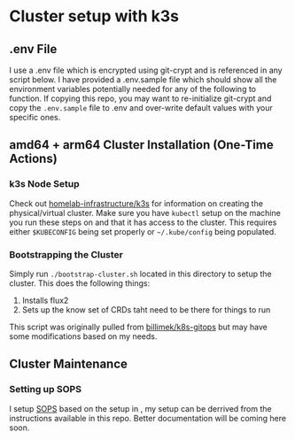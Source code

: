 # Cluster setup with k3s

## .env File

I use a .env file which is encrypted using git-crypt and is referenced in any script below. I have provided a .env.sample file which should show all the environment variables potentially needed for any of the following to function. If copying this repo, you may want to re-initialize git-crypt and copy the `.env.sample` file to .env and over-write default values with your specific ones.

## amd64 + arm64 Cluster Installation (One-Time Actions)

### k3s Node Setup

Check out [homelab-infrastructure/k3s](https://github.com/WRMilling/homelab-infrastructure/tree/master/k3s) for information on creating the physical/virtual cluster. Make sure you have `kubectl` setup on the machine you run these steps on and that it has access to the cluster. This requires either `$KUBECONFIG` being set properly or `~/.kube/config` being populated.

### Bootstrapping the Cluster

Simply run `./bootstrap-cluster.sh` located in this directory to setup the cluster. This does the following things:

1. Installs flux2
2. Sets up the know set of CRDs taht need to be there for things to run

This script was originally pulled from [billimek/k8s-gitops](https://github.com/billimek/k8s-gitops/blob/master/setup/bootstrap-cluster.sh) but may have some modifications based on my needs.

## Cluster Maintenance

### Setting up SOPS

I setup [SOPS](https://github.com/mozilla/sops) based on the setup in [](https://github.com/k8s-at-home/template-cluster), my setup can be derrived from the instructions available in this repo. Better documentation will be coming here soon.
